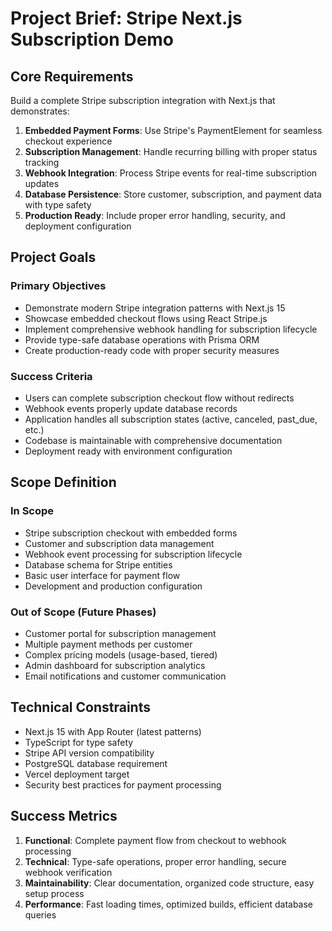 # Project Brief: Stripe Next.js Subscription Demo

## Core Requirements

Build a complete Stripe subscription integration with Next.js that demonstrates:

1. **Embedded Payment Forms**: Use Stripe's PaymentElement for seamless checkout experience
2. **Subscription Management**: Handle recurring billing with proper status tracking
3. **Webhook Integration**: Process Stripe events for real-time subscription updates
4. **Database Persistence**: Store customer, subscription, and payment data with type safety
5. **Production Ready**: Include proper error handling, security, and deployment configuration

## Project Goals

### Primary Objectives
- Demonstrate modern Stripe integration patterns with Next.js 15
- Showcase embedded checkout flows using React Stripe.js
- Implement comprehensive webhook handling for subscription lifecycle
- Provide type-safe database operations with Prisma ORM
- Create production-ready code with proper security measures

### Success Criteria
- Users can complete subscription checkout flow without redirects
- Webhook events properly update database records
- Application handles all subscription states (active, canceled, past_due, etc.)
- Codebase is maintainable with comprehensive documentation
- Deployment ready with environment configuration

## Scope Definition

### In Scope
- Stripe subscription checkout with embedded forms
- Customer and subscription data management
- Webhook event processing for subscription lifecycle
- Database schema for Stripe entities
- Basic user interface for payment flow
- Development and production configuration

### Out of Scope (Future Phases)
- Customer portal for subscription management
- Multiple payment methods per customer
- Complex pricing models (usage-based, tiered)
- Admin dashboard for subscription analytics
- Email notifications and customer communication

## Technical Constraints

- Next.js 15 with App Router (latest patterns)
- TypeScript for type safety
- Stripe API version compatibility
- PostgreSQL database requirement
- Vercel deployment target
- Security best practices for payment processing

## Success Metrics

1. **Functional**: Complete payment flow from checkout to webhook processing
2. **Technical**: Type-safe operations, proper error handling, secure webhook verification
3. **Maintainability**: Clear documentation, organized code structure, easy setup process
4. **Performance**: Fast loading times, optimized builds, efficient database queries
